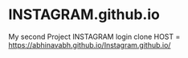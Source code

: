 # INSTAGRAM.github.io
My second Project 
INSTAGRAM login clone
HOST = https://abhinavabh.github.io/Instagram.github.io/

